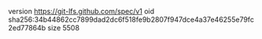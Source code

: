 version https://git-lfs.github.com/spec/v1
oid sha256:34b44862cc7899dad2dc6f518fe9b2807f947dce4a37e46255e79fc2ed77864b
size 5508
